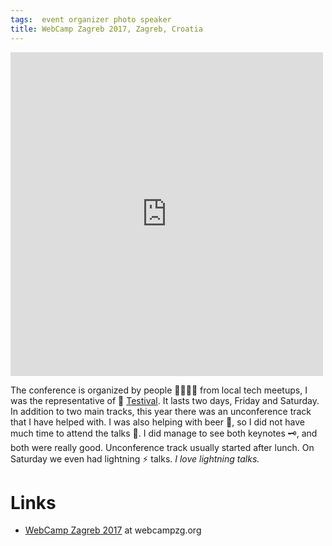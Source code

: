 ```yaml
---
tags:  event organizer photo speaker
title: WebCamp Zagreb 2017, Zagreb, Croatia
---
```

<iframe src="https://www.facebook.com/plugins/post.php?href=https%3A%2F%2Fwww.facebook.com%2Fmedia%2Fset%2F%3Fset%3Da.10155775924972290.1073741929.735252289%26type%3D3&width=500" width="500" height="518" style="border:none;overflow:hidden" scrolling="no" frameborder="0" allowTransparency="true"></iframe>

The conference is organized by people 👨‍👩‍👧‍👦 from local tech meetups, I was the representative of 🐞 [Testival](http://www.testival.eu/). It lasts two days, Friday and Saturday. In addition to two main tracks, this year there was an unconference track that I have helped with. I was also helping with beer 🍻, so I did not have much time to attend the talks 🎤. I did manage to see both keynotes 🗝, and both were really good. Unconference track usually started after lunch. On Saturday we even had lightning ⚡️ talks. _I love lightning talks._

# Links

- [WebCamp Zagreb 2017](https://2017.webcampzg.org/) at webcampzg.org
